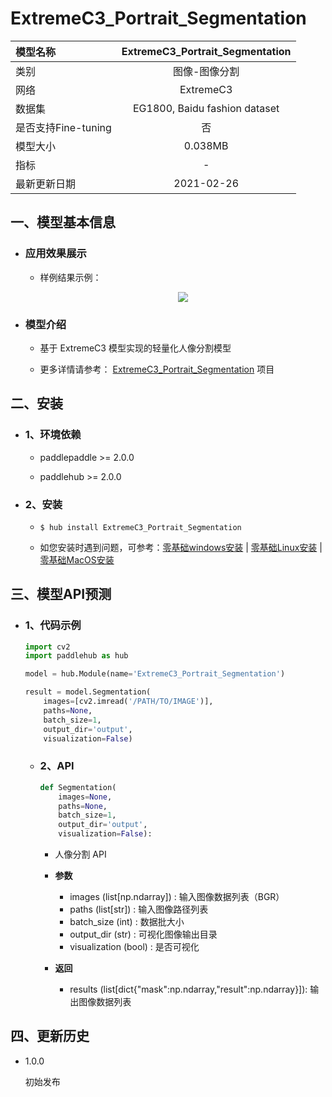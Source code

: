 # ExtremeC3_Portrait_Segmentation

|模型名称|ExtremeC3_Portrait_Segmentation|
| :--- | :---: | 
|类别|图像-图像分割|
|网络|ExtremeC3|
|数据集|EG1800, Baidu fashion dataset|
|是否支持Fine-tuning|否|
|模型大小|0.038MB|
|指标|-|
|最新更新日期|2021-02-26|

## 一、模型基本信息

- ### 应用效果展示

    - 样例结果示例：
        <p align="center">
        <img src="https://ai-studio-static-online.cdn.bcebos.com/1261398a98e24184852bdaff5a4e1dbd7739430f59fb47e8b84e3a2cfb976107"  hspace='10'/> <br />
        </p>


- ### 模型介绍
    * 基于 ExtremeC3 模型实现的轻量化人像分割模型

    * 更多详情请参考： [ExtremeC3_Portrait_Segmentation](https://github.com/clovaai/ext_portrait_segmentation) 项目

## 二、安装

- ### 1、环境依赖
    - paddlepaddle >= 2.0.0  

    - paddlehub >= 2.0.0

- ### 2、安装

    - ```shell
      $ hub install ExtremeC3_Portrait_Segmentation
      ```
      
    -  如您安装时遇到问题，可参考：[零基础windows安装](../../../../docs/docs_ch/get_start/windows_quickstart.md)
      | [零基础Linux安装](../../../../docs/docs_ch/get_start/linux_quickstart.md) | [零基础MacOS安装](../../../../docs/docs_ch/get_start/mac_quickstart.md)


## 三、模型API预测

- ### 1、代码示例

    ```python
    import cv2
    import paddlehub as hub

    model = hub.Module(name='ExtremeC3_Portrait_Segmentation')

    result = model.Segmentation(
        images=[cv2.imread('/PATH/TO/IMAGE')],
        paths=None,
        batch_size=1,
        output_dir='output',
        visualization=False)
    ```

  - ### 2、API

    ```python
    def Segmentation(
        images=None,
        paths=None,
        batch_size=1,
        output_dir='output',
        visualization=False):
    ```
    - 人像分割 API

    - **参数**
        * images (list[np.ndarray]) : 输入图像数据列表（BGR）
        * paths (list[str]) : 输入图像路径列表
        * batch_size (int) : 数据批大小
        * output_dir (str) : 可视化图像输出目录
        * visualization (bool) : 是否可视化

    - **返回**
        * results (list[dict{"mask":np.ndarray,"result":np.ndarray}]): 输出图像数据列表

## 四、更新历史

* 1.0.0

  初始发布
